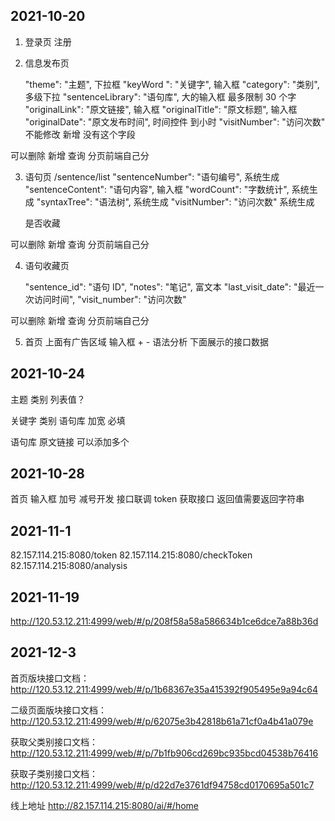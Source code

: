 ## 2021-10-20

1. 登录页 注册

2. 信息发布页

   "theme": "主题", 下拉框
   "keyWord ": "关键字", 输入框
   "category": "类别", 多级下拉
   "sentenceLibrary": "语句库", 大的输入框 最多限制 30 个字
   "originalLink": "原文链接", 输入框
   "originalTitle": "原文标题", 输入框
   "originalDate": "原文发布时间", 时间控件 到小时
   "visitNumber": "访问次数" 不能修改 新增 没有这个字段

可以删除 新增 查询 分页前端自己分

3. 语句页 /sentence/list
   "sentenceNumber": "语句编号", 系统生成
   "sentenceContent": "语句内容", 输入框
   "wordCount": "字数统计", 系统生成
   "syntaxTree": "语法树", 系统生成
   "visitNumber": "访问次数" 系统生成

   是否收藏

可以删除 新增 查询 分页前端自己分

4. 语句收藏页

   "sentence_id": "语句 ID",
   "notes": "笔记", 富文本
   "last_visit_date": "最近一次访问时间",
   "visit_number": "访问次数"

可以删除 新增 查询 分页前端自己分

5. 首页
   上面有广告区域
   输入框 + - 语法分析
   下面展示的接口数据

## 2021-10-24

主题 类别 列表值？

关键字 类别 语句库 加宽 必填

语句库 原文链接 可以添加多个

## 2021-10-28

首页 输入框 加号 减号开发 接口联调
token 获取接口 返回值需要返回字符串

## 2021-11-1

82.157.114.215:8080/token
82.157.114.215:8080/checkToken
82.157.114.215:8080/analysis

## 2021-11-19

http://120.53.12.211:4999/web/#/p/208f58a58a586634b1ce6dce7a88b36d

## 2021-12-3

首页版块接口文档：http://120.53.12.211:4999/web/#/p/1b68367e35a415392f905495e9a94c64

二级页面版块接口文档：http://120.53.12.211:4999/web/#/p/62075e3b42818b61a71cf0a4b41a079e

获取父类别接口文档：http://120.53.12.211:4999/web/#/p/7b1fb906cd269bc935bcd04538b76416

获取子类别接口文档：http://120.53.12.211:4999/web/#/p/d22d7e3761df94758cd0170695a501c7

线上地址 http://82.157.114.215:8080/ai/#/home
